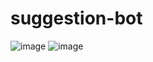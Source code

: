# suggestion-bot
![image](https://user-images.githubusercontent.com/74924310/190729251-24ef79a3-8736-4016-9101-07d6fda1607b.png)
![image](https://user-images.githubusercontent.com/74924310/190729256-5f611917-ac58-468f-9cc5-9bc35e09a200.png)



